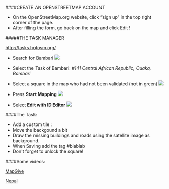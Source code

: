 ####CREATE AN OPENSTREETMAP ACCOUNT

* On the OpenStreetMap.org website, click “sign up” in the top right corner of the page.
* After filling the form, go back on the map and click Edit !

#####THE TASK MANAGER

http://tasks.hotosm.org/

* Search for Bambari 
![](http://gis.asseng.info/bambari/TM_Search.png)
* Select the Task of Bambari:
  _#141 Central African Republic, Ouaka, Bambari_
* Select a square in the map who had not been validated (not in green)
![](http://gis.asseng.info/bambari/TM_SelectSquare.png)

* Press __Start Mapping__
![](http://gis.asseng.info/bambari/TM_StartMapping1.png)

* Select __Edit with ID Editor__
![](http://gis.asseng.info/bambari/TM_IDEditor.png)


####The Task:

* Add a custom tile : 
* Move the backgound a bit
* Draw the missing buildings and roads using the satellite image as background.
* When Saving add the tag #blablab
* Don't forget to unlock the square!


####Some videos: 

[MapGive](http://mapgive.state.gov/learn-to-map/ "MapGive")

[Nepal](https://vimeo.com/126611252 "Nepal")



